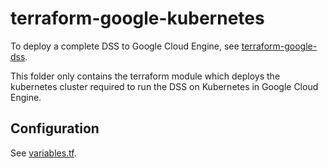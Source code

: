 # terraform-google-kubernetes

To deploy a complete DSS to Google Cloud Engine, see [terraform-google-dss](../modules/terraform-google-dss).

This folder only contains the terraform module which deploys the kubernetes cluster required to run the DSS on Kubernetes in Google Cloud Engine.

## Configuration

See [variables.tf](variables.tf).
